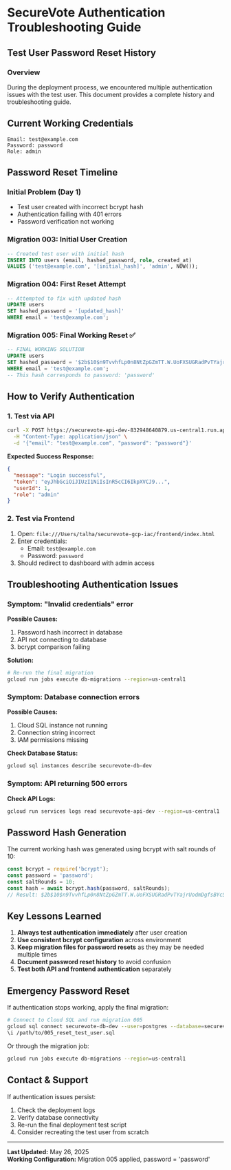 # SecureVote Authentication Troubleshooting Guide

## Test User Password Reset History

### Overview
During the deployment process, we encountered multiple authentication issues with the test user. This document provides a complete history and troubleshooting guide.

## Current Working Credentials
```
Email: test@example.com
Password: password
Role: admin
```

## Password Reset Timeline

### Initial Problem (Day 1)
- Test user created with incorrect bcrypt hash
- Authentication failing with 401 errors
- Password verification not working

### Migration 003: Initial User Creation
```sql
-- Created test user with initial hash
INSERT INTO users (email, hashed_password, role, created_at) 
VALUES ('test@example.com', '[initial_hash]', 'admin', NOW());
```

### Migration 004: First Reset Attempt
```sql
-- Attempted to fix with updated hash
UPDATE users 
SET hashed_password = '[updated_hash]' 
WHERE email = 'test@example.com';
```

### Migration 005: Final Working Reset ✅
```sql
-- FINAL WORKING SOLUTION
UPDATE users 
SET hashed_password = '$2b$10$n9TvvhfLp0n8NtZpGZmTT.W.UoFXSUGRadPvTYajrUodmDgfsBYcS' 
WHERE email = 'test@example.com';
-- This hash corresponds to password: 'password'
```

## How to Verify Authentication

### 1. Test via API
```bash
curl -X POST https://securevote-api-dev-832948640879.us-central1.run.app/api/auth/login \
  -H "Content-Type: application/json" \
  -d '{"email": "test@example.com", "password": "password"}'
```

**Expected Success Response:**
```json
{
  "message": "Login successful",
  "token": "eyJhbGciOiJIUzI1NiIsInR5cCI6IkpXVCJ9...",
  "userId": 1,
  "role": "admin"
}
```

### 2. Test via Frontend
1. Open: `file:///Users/talha/securevote-gcp-iac/frontend/index.html`
2. Enter credentials:
   - Email: `test@example.com`
   - Password: `password`
3. Should redirect to dashboard with admin access

## Troubleshooting Authentication Issues

### Symptom: "Invalid credentials" error
**Possible Causes:**
1. Password hash incorrect in database
2. API not connecting to database
3. bcrypt comparison failing

**Solution:**
```bash
# Re-run the final migration
gcloud run jobs execute db-migrations --region=us-central1
```

### Symptom: Database connection errors
**Possible Causes:**
1. Cloud SQL instance not running
2. Connection string incorrect
3. IAM permissions missing

**Check Database Status:**
```bash
gcloud sql instances describe securevote-db-dev
```

### Symptom: API returning 500 errors
**Check API Logs:**
```bash
gcloud run services logs read securevote-api-dev --region=us-central1
```

## Password Hash Generation

The current working hash was generated using bcrypt with salt rounds of 10:

```javascript
const bcrypt = require('bcrypt');
const password = 'password';
const saltRounds = 10;
const hash = await bcrypt.hash(password, saltRounds);
// Result: $2b$10$n9TvvhfLp0n8NtZpGZmTT.W.UoFXSUGRadPvTYajrUodmDgfsBYcS
```

## Key Lessons Learned

1. **Always test authentication immediately** after user creation
2. **Use consistent bcrypt configuration** across environment
3. **Keep migration files for password resets** as they may be needed multiple times
4. **Document password reset history** to avoid confusion
5. **Test both API and frontend authentication** separately

## Emergency Password Reset

If authentication stops working, apply the final migration:

```bash
# Connect to Cloud SQL and run migration 005
gcloud sql connect securevote-db-dev --user=postgres --database=securevote
\i /path/to/005_reset_test_user.sql
```

Or through the migration job:
```bash
gcloud run jobs execute db-migrations --region=us-central1
```

## Contact & Support

If authentication issues persist:
1. Check the deployment logs
2. Verify database connectivity
3. Re-run the final deployment test script
4. Consider recreating the test user from scratch

---
**Last Updated:** May 26, 2025  
**Working Configuration:** Migration 005 applied, password = 'password'

